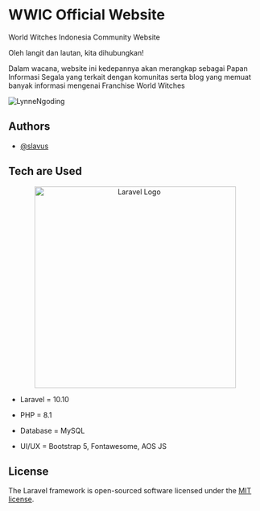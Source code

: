 # WWIC Official Website

<p>World Witches Indonesia Community Website</p>
<p>Oleh langit dan lautan, kita dihubungkan!</p>

<p>Dalam wacana, website ini kedepannya akan merangkap sebagai Papan Informasi Segala yang terkait dengan komunitas
serta blog yang memuat banyak informasi mengenai Franchise World Witches</p>

![LynneNgoding](https://cdn.discordapp.com/attachments/497671304229421069/1223199942546423828/lyn.png?ex=662b71b8&is=6618fcb8&hm=0e327cde5bc5702f84a1536b9273afe099a5d5aa7408ff9da86bb01fd07e0275&)

## Authors

- [@slavus](https://github.com/SLAVUSworks)

## Tech are Used

<p align="center"><a href="https://laravel.com" target="_blank"><img src="https://raw.githubusercontent.com/laravel/art/master/logo-lockup/5%20SVG/2%20CMYK/1%20Full%20Color/laravel-logolockup-cmyk-red.svg" width="400" alt="Laravel Logo"></a></p>

<ul>
    <li><p>Laravel  = 10.10</p></li>
    <li><p>PHP      = 8.1</p></li>
    <li><p>Database = MySQL</p></li>
    <li><p>UI/UX    = Bootstrap 5, Fontawesome, AOS JS</p></li>
</ul>

## License

The Laravel framework is open-sourced software licensed under the [MIT license](https://opensource.org/licenses/MIT).
